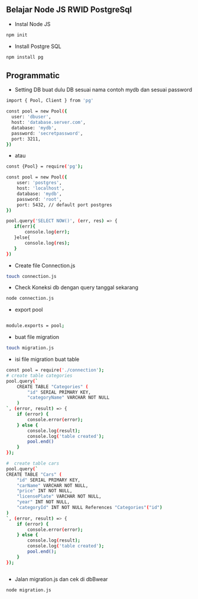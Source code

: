 <!-- @format -->

## Belajar Node JS RWID PostgreSql

-   Instal Node JS

```bash
npm init
```

-   Install Postgre SQL

```bash
npm install pg
```

## Programmatic

-   Setting DB buat dulu DB sesuai nama contoh mydb dan sesuai password

```bash
import { Pool, Client } from 'pg'

const pool = new Pool({
  user: 'dbuser',
  host: 'database.server.com',
  database: 'mydb',
  password: 'secretpassword',
  port: 3211,
})

```

-   atau

```bash
const {Pool} = require('pg');

const pool = new Pool({
    user: 'postgres',
    host: 'localhost',
    database: 'mydb',
    password: 'root',
    port: 5432, // default port postgres
})

pool.query('SELECT NOW()', (err, res) => {
   if(err){
       console.log(err);
   }else{
       console.log(res);
   }
})
```

-  Create file Connection.js 

```bash
touch connection.js
```

- Check Koneksi db dengan query tanggal sekarang

```bash
node connection.js
```

- export pool
```bash

module.exports = pool;
```

- buat file migration

```bash
touch migration.js
```

- isi file migration buat table

```bash
const pool = require('./connection');
# create table categories
pool.query(`
    CREATE TABLE "Categories" (
        "id" SERIAL PRIMARY KEY,
        "categoryName" VARCHAR NOT NULL
    )
`, (error, result) => {
    if (error) {
        console.error(error);
    } else {
        console.log(result);
        console.log('table created');
        pool.end()
    }
});

#  create table cars
pool.query(`
CREATE TABLE "Cars" (
    "id" SERIAL PRIMARY KEY,
    "carName" VARCHAR NOT NULL,
    "price" INT NOT NULL,
    "licensePlate" VARCHAR NOT NULL,
    "year" INT NOT NULL,
    "categoryId" INT NOT NULL References "Categories"("id")
)
`, (error, result) => {
    if (error) {
        console.error(error);
    } else {
        console.log(result);
        console.log('table created');
        pool.end();
    }
});



```

- Jalan migration.js dan cek di dbBwear
```bash
node migration.js

```